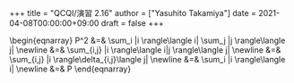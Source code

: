 +++
title = "QCQI/演習 2.16"
author = ["Yasuhito Takamiya"]
date = 2021-04-08T00:00:00+09:00
draft = false
+++

\begin{eqnarray}
  P^2 &=& \sum\_i |i \rangle\langle i| \sum\_j |j \rangle\langle j| \newline
    &=& \sum\_{i,j} |i \rangle\langle i|j \rangle\langle j| \newline
    &=& \sum\_{i,j} |i \rangle\delta\_{i,j}\langle j| \newline
    &=& \sum\_i |i \rangle\langle i| \newline
    &=& P
\end{eqnarray}
